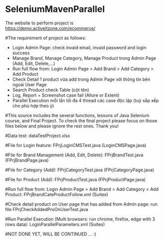 # SeleniumMavenParallel

The website to perform project is https://demo.activeitzone.com/ecommerce/

#The requirement of project as follows:

- Login Admin Page: check invaid email, invaid password and login success
- Manage Brand, Manage Category, Manage Product trong Admin Page (Add, Edit, Delete,...)
- Run full flow from: Login Admin Page > Add Brand > Add Category > Add Product
- Check Detail 1 product vừa add trong Admin Page với thông tin bên ngoài User Page
- Search Product check Table (cột tên)
- Log, Report + Screenshot case fail (Allure or Extent)
- Parallel Execution mỗi lần tối đa 4 thread các case độc lập (tuỳ sắp xếp cho phù hợp theo ý)

#This source includes the several functions, lessons of Java Selenium course, and Final Project. To check the
final project please focus on those files below and please ignore the rest ones. Thank you!

#Data test: dataTestProject.xlsx

#File for Login feature: FPrjLoginCMSTest.java (LoginCMSPage.java)

#File for Brand Management (Add, Edit, Delete): FPrjBrandTest.java (FPrjBrandPage.java)

#File for Category (Add): FPrjCategoryTest.java (FPrjCategoryPage.java)

#File for Product (Add): FPrjProductTest.java (FPrjProductPage.java)

#Run full flow from: Login Admin Page > Add Brand > Add Category > Add Product: FPrjBrandCateProductFollow.xml (Suites)

#Check detail product on User page that has added from Admin page: run file FPrjCheckAddedProOnUserTest.java

#Run Parallel Execution (Multi browsers: run chrome, firefox, edge with 3 rows data): LoginParallelParameters.xml (Suites)


#NOT DONE YET, WILL BE CONTINUED ... :)
